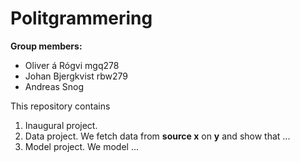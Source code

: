 # Politgrammering 

**Group members:**
- Oliver á Rógvi mgq278
- Johan Bjergkvist rbw279
- Andreas Snog

This repository contains  
1. Inaugural project. 
2. Data project. We fetch data from **source x** on **y** and show that ...
3. Model project. We model ...
